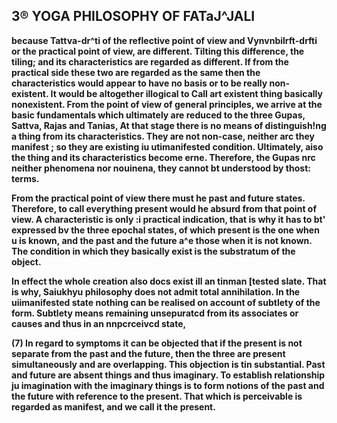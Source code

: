 ## **3® YOGA PHILOSOPHY OF FATaJ^JALI**

**because Tattva-dr^ti of the reflective point of view and Vynvnbilrft-drfti or the practical point of view, are different. Tilting this difference, the tiling; and its characteristics are regarded as different. If from the practical side these two are regarded as the same then the characteristics would appear to have no basis or to be really non-existent. It would be altogether illogical to Call art existent thing basically nonexistent. From the point of view of general principles, we arrive at the basic fundamentals which ultimately are reduced to the three Gupas, Sattva, Rajas and Tanias, At that stage there is no means of distinguish!ng a thing from its characteristics. They are not non-case, neither arc they manifest ; so they are existing iu utimanifested condition. Ultimately, aiso the thing and its characteristics become erne. Therefore, the Gupas nrc neither phenomena nor nouinena, they cannot bt understood by thost: terms.**

**From the practical point of view there must he past and future states. Therefore, to call everything present would he absurd from that point of view. A characteristic is only :i practical indication, that is why it has to bt' expressed bv the three epochal states, of which present is the one when u is known, and the past and the future a^e those when it is not known. The condition in which they basically exist is the substratum of the object.**

**In effect the whole creation also docs exist ill an tinman [tested slate. That is why, Saiukhyu philosophy does not admit total annihilation. In the uiimanifested state nothing can be realised on account of subtlety of the form. Subtlety means remaining unsepuratcd from its associates or causes and thus in an nnpcrceivcd state,**

**(7) In regard to symptoms it can be objected that if the present is not separate from the past and the future, then the three are present simultaneously and are overlapping. This objection is tin substantial. Past and future are absent things and thus imaginary. To establish relationship ju imagination with the imaginary things is to form notions of the past and the future with reference to the present. That which is perceivable is regarded as manifest, and we call it the present.**